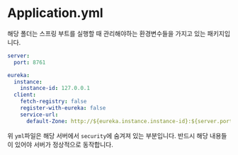 # Application.yml

해당 폴더는 스프링 부트를 실행할 때 관리해야하는 환경변수들을 가지고 있는 패키지입니다.

```yaml
server:
  port: 8761

eureka:
  instance:
    instance-id: 127.0.0.1
  client:
    fetch-registry: false
    register-with-eureka: false
    service-url:
      default-Zone: http://${eureka.instance.instance-id}:${server.port}
```

위 `yml`파일은 해당 서버에서 `security`에 숨겨져 있는 부분입니다. 반드시 해당 내용들이 있어야 서버가 정상적으로 동작합니다.